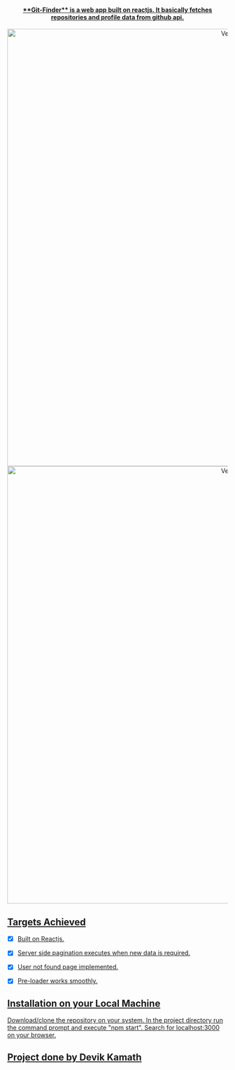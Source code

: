<h1 align="center">
  <br>
  <a href="https://github.com/Devik225/Gitfinder">
<!-- ![Screenshot (1179)](https://user-images.githubusercontent.com/67371806/167638082-958e7bde-8db7-45c8-9710-8a4ce1c7793f.png) -->

<!-- ![Screenshot (1180)](https://user-images.githubusercontent.com/67371806/167638303-7ec522b9-4ddb-4e47-a9b7-b35ed08e9f7a.png) -->

  <br>

</h1>

<h4 align="center">
**Git-Finder** is a web app built on reactjs. It basically fetches repositories and profile data from github api.
</h4>
 
 <p align="center">
 <img src="https://user-images.githubusercontent.com/67371806/167638082-958e7bde-8db7-45c8-9710-8a4ce1c7793f.png" align="center" alt="Verse" width="1000">
 <img src="https://user-images.githubusercontent.com/67371806/167638303-7ec522b9-4ddb-4e47-a9b7-b35ed08e9f7a.png" align="center" alt="Verse" width="1000">
  </p>

## Targets Achieved

- [x] Built on Reactjs.
- [x] Server side pagination executes when new data is required.
- [x] User not found page implemented.  
- [x] Pre-loader works smoothly.  


## Installation on your Local Machine
Download/clone the repository on your system. In the project directory run the command prompt and execute "npm start". Search for localhost:3000 on your browser. 


## Project done by Devik Kamath

